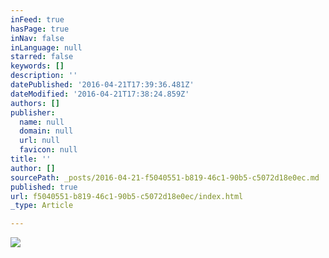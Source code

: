 ```yaml
---
inFeed: true
hasPage: true
inNav: false
inLanguage: null
starred: false
keywords: []
description: ''
datePublished: '2016-04-21T17:39:36.481Z'
dateModified: '2016-04-21T17:38:24.859Z'
authors: []
publisher:
  name: null
  domain: null
  url: null
  favicon: null
title: ''
author: []
sourcePath: _posts/2016-04-21-f5040551-b819-46c1-90b5-c5072d18e0ec.md
published: true
url: f5040551-b819-46c1-90b5-c5072d18e0ec/index.html
_type: Article

---
```

![](https://the-grid-user-content.s3-us-west-2.amazonaws.com/1089bb1e-53b6-4975-8261-60e2317ec79f.png)